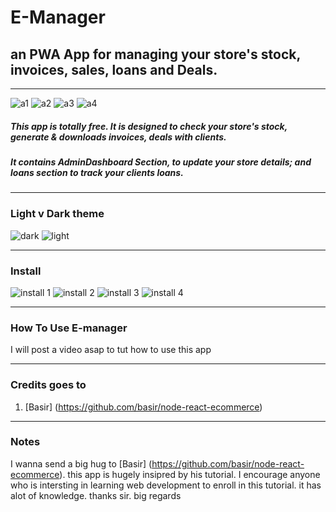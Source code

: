 # E-Manager

## an PWA App for managing your store's stock, invoices, sales, loans and Deals.

---

![a1](/imgs/a1.jpeg) ![a2](/imgs/a2.jpeg) ![a3](/imgs/a3.jpeg) ![a4](/imgs/a4.jpeg)

##### This app is totally free. It is designed to check your store's stock, generate & downloads invoices, deals with clients.

##### It contains AdminDashboard Section, to update your store details; and loans section to track your clients loans.

---

### Light v Dark theme

![dark](/imgs/dark.jpeg) ![light](/imgs/light.jpeg)

---

### Install

![install 1](/imgs/1.jpeg) ![install 2](/imgs/2.jpeg) ![install 3](/imgs/3.jpeg) ![install 4](/imgs/4.jpeg)

---

### How To Use E-manager

I will post a video asap to tut how to use this app

---

### Credits goes to

1. [Basir] (https://github.com/basir/node-react-ecommerce)

---

### Notes

I wanna send a big hug to [Basir] (https://github.com/basir/node-react-ecommerce). this app is hugely insipred by his tutorial. I encourage anyone who is intersting in learning web development to enroll in this tutorial. it has alot of knowledge. thanks sir. big regards
